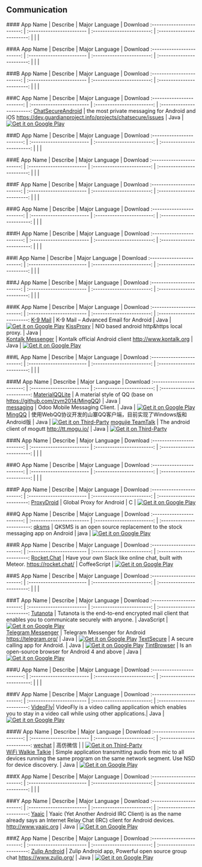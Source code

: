 ## Communication  
###\# 
App Name                   | Describe                  | Major Language             | Download 
:------------------------: | :------------------------ | :------------------------: | :------------------------: 
 | | | 

###A
App Name                   | Describe                  | Major Language             | Download 
:------------------------: | :------------------------ | :------------------------: | :------------------------: 
 | | | 

###B
App Name                   | Describe                  | Major Language             | Download 
:------------------------: | :------------------------ | :------------------------: | :------------------------: 
 | | | 

###C
App Name                   | Describe                  | Major Language             | Download 
:------------------------: | :------------------------ | :------------------------: | :------------------------: 
[ChatSecureAndroid](https://github.com/guardianproject/ChatSecureAndroid) | the most private messaging for Android and iOS https://dev.guardianproject.info/projects/chatsecure/issues | Java | [![Get it on Google Play](https://play.google.com/intl/en_us/badges/images/generic/en-play-badge.png)](https://play.google.com/store/apps/details?id=info.guardianproject.otr.app.im) 

###D
App Name                   | Describe                  | Major Language             | Download 
:------------------------: | :------------------------ | :------------------------: | :------------------------: 
 | | | 

###E
App Name                   | Describe                  | Major Language             | Download 
:------------------------: | :------------------------ | :------------------------: | :------------------------: 
 | | | 

###F
App Name                   | Describe                  | Major Language             | Download 
:------------------------: | :------------------------ | :------------------------: | :------------------------: 
 | | | 

###G
App Name                   | Describe                  | Major Language             | Download 
:------------------------: | :------------------------ | :------------------------: | :------------------------: 
 | | | 

###H
App Name                   | Describe                  | Major Language             | Download 
:------------------------: | :------------------------ | :------------------------: | :------------------------: 
 | | | 

###I
App Name                   | Describe                  | Major Language             | Download 
:------------------------: | :------------------------ | :------------------------: | :------------------------: 
 | | | 

###J
App Name                   | Describe                  | Major Language             | Download 
:------------------------: | :------------------------ | :------------------------: | :------------------------: 
 | | | 

###K
App Name                   | Describe                  | Major Language             | Download 
:------------------------: | :------------------------ | :------------------------: | :------------------------: 
[K-9 Mail](https://github.com/k9mail/k-9) | K-9 Mail – Advanced Email for Android | Java | [![Get it on Google Play](https://play.google.com/intl/en_us/badges/images/generic/en-play-badge.png)](https://play.google.com/store/apps/details?id=com.fsck.k9) 
[KissProxy](https://github.com/coderkiss/KissProxy) | NIO based android http&https local proxy. | Java |   
[Kontalk Messenger](https://github.com/kontalk/androidclient) | Kontalk official Android client http://www.kontalk.org | Java | [![Get it on Google Play](https://play.google.com/intl/en_us/badges/images/generic/en-play-badge.png)](https://play.google.com/store/apps/details?id=org.kontalk) 

###L
App Name                   | Describe                  | Major Language             | Download 
:------------------------: | :------------------------ | :------------------------: | :------------------------: 
 | | | 

###M
App Name                   | Describe                  | Major Language             | Download 
:------------------------: | :------------------------ | :------------------------: | :------------------------: 
[MaterialQQLite](https://github.com/wang4yu6peng13/MaterialQQLite) | A material style of QQ (base on https://github.com/zym2014/MingQQ) | Java |  
[messaging](https://github.com/Odoo-mobile/messaging) | Odoo Mobile Messaging Client. | Java | [![Get it on Google Play](https://play.google.com/intl/en_us/badges/images/generic/en-play-badge.png)](https://play.google.com/store/apps/details?id=com.odoo) 
[MingQQ](https://github.com/zym2014/MingQQ) | 使用WebQQ协议开发的山寨QQ客户端，目前实现了Windows版和Android版 | Java | [![Get it on Third-Party](http://i.imgur.com/ppYJYe5.png)](https://github.com/zym2014/MingQQ/tree/master/Android/%E5%AE%89%E8%A3%85%E5%8C%85) 
[mogujie TeamTalk](https://github.com/mogutt/TTAndroidClient) | The android client of mogutt http://tt.mogu.io/ | Java | [![Get it on Third-Party](http://i.imgur.com/ppYJYe5.png)](http://s21.mogucdn.com/download/TeamTalk/OpenSource/TeamTalk-Android.apk)  

###N
App Name                   | Describe                  | Major Language             | Download 
:------------------------: | :------------------------ | :------------------------: | :------------------------: 
 | | | 

###O
App Name                   | Describe                  | Major Language             | Download 
:------------------------: | :------------------------ | :------------------------: | :------------------------: 
 | | | 

###P
App Name                   | Describe                  | Major Language             | Download 
:------------------------: | :------------------------ | :------------------------: | :------------------------: 
[ProxyDroid](https://github.com/madeye/proxydroid) | Global Proxy for Android  | C | [![Get it on Google Play](https://play.google.com/intl/en_us/badges/images/generic/en-play-badge.png)](https://play.google.com/store/apps/details?id=org.proxydroid)   

###Q
App Name                   | Describe                  | Major Language             | Download 
:------------------------: | :------------------------ | :------------------------: | :------------------------: 
[qksms](https://github.com/qklabs/qksms) | QKSMS is an open source replacement to the stock messaging app on Android  | java | [![Get it on Google Play](https://play.google.com/intl/en_us/badges/images/generic/en-play-badge.png)](https://play.google.com/store/apps/details?id=com.moez.QKSMS)   

###R
App Name                   | Describe                  | Major Language             | Download 
:------------------------: | :------------------------ | :------------------------: | :------------------------: 
[Rocket.Chat](https://github.com/RocketChat/Rocket.Chat) | Have your own Slack like online chat, built with Meteor. https://rocket.chat/  | CoffeeScript | [![Get it on Google Play](https://play.google.com/intl/en_us/badges/images/generic/en-play-badge.png)](https://play.google.com/store/apps/details?id=com.konecty.rocket.chat)   

###S
App Name                   | Describe                  | Major Language             | Download 
:------------------------: | :------------------------ | :------------------------: | :------------------------: 
 | | | 

###T
App Name                   | Describe                  | Major Language             | Download 
:------------------------: | :------------------------ | :------------------------: | :------------------------: 
[Tutanota](https://github.com/tutao/tutanota) | Tutanota is the end-to-end encrypted mail client that enables you to communicate securely with anyone.  | JavaScript | [![Get it on Google Play](https://play.google.com/intl/en_us/badges/images/generic/en-play-badge.png)](https://play.google.com/store/apps/details?id=de.tutao.tutanota)  
[Telegram Messenger](https://github.com/DrKLO/Telegram) | Telegram Messenger for Android https://telegram.org/ | Java | [![Get it on Google Play](https://play.google.com/intl/en_us/badges/images/generic/en-play-badge.png)](https://play.google.com/store/apps/details?id=org.telegram.messenger) 
[TextSecure](https://github.com/WhisperSystems/TextSecure/) | A secure calling app for Android. | Java | [![Get it on Google Play](https://play.google.com/intl/en_us/badges/images/generic/en-play-badge.png)](https://play.google.com/store/apps/details?id=org.thoughtcrime.securesms)
[TintBrowser](https://github.com/Anasthase/TintBrowser) | Is an open-source browser for Android 4 and above | Java | [![Get it on Google Play](https://play.google.com/intl/en_us/badges/images/generic/en-play-badge.png)](https://play.google.com/store/apps/details?id=org.tint)

###U
App Name                   | Describe                  | Major Language             | Download 
:------------------------: | :------------------------ | :------------------------: | :------------------------: 
 | | | 

###V
App Name                   | Describe                  | Major Language             | Download 
:------------------------: | :------------------------ | :------------------------: | :------------------------: 
 [VideoFly](https://github.com/VideoFly/VideoFly)| VideoFly is a video calling application which enables you to stay in a video call while using other applications.| Java | [![Get it on Google Play](https://play.google.com/intl/en_us/badges/images/generic/en-play-badge.png)](https://play.google.com/store/apps/details?id=example.com.videofly)  

###W
App Name                   | Describe                  | Major Language             | Download 
:------------------------: | :------------------------ | :------------------------: | :------------------------: 
[wechat](https://github.com/motianhuo/wechat) | 高仿微信 | | [![Get it on Third-Party](http://i.imgur.com/ppYJYe5.png)](https://raw.githubusercontent.com/motianhuo/wechat/master/WeChat/bin/WeChat.apk)   
[WiFi Walkie Talkie](https://github.com/js-labs/WalkieTalkie) | Simple application transmitting audio from mic to all devices running the same program on the same network segment. Use NSD for device discovery. | Java | [![Get it on Google Play](https://play.google.com/intl/en_us/badges/images/generic/en-play-badge.png)](https://play.google.com/store/apps/details?id=org.jsl.wfwt)

###X
App Name                   | Describe                  | Major Language             | Download 
:------------------------: | :------------------------ | :------------------------: | :------------------------: 
 | | | 

###Y
App Name                   | Describe                  | Major Language             | Download 
:------------------------: | :------------------------ | :------------------------: | :------------------------: 
[Yaaic](https://github.com/pocmo/Yaaic) | Yaaic (Yet Another Android IRC Client) is as the name already says an Internet Relay Chat (IRC) client for Android devices. http://www.yaaic.org | Java | [![Get it on Google Play](https://play.google.com/intl/en_us/badges/images/generic/en-play-badge.png)](https://play.google.com/store/apps/details?id=org.yaaic)  

###Z
App Name                   | Describe                  | Major Language             | Download 
:------------------------: | :------------------------ | :------------------------: | :------------------------: 
[Zulip Android](https://github.com/zulip/zulip-android) | Zulip Android app, Powerful open source group chat  https://www.zulip.org/ | Java | [![Get it on Google Play](https://play.google.com/intl/en_us/badges/images/generic/en-play-badge.png)](https://play.google.com/store/apps/details?id=com.zulip.android)  
